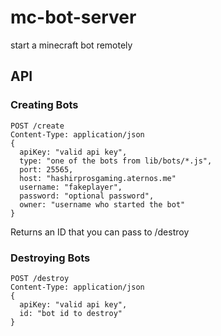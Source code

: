 # mc-bot-server

start a minecraft bot remotely

## API

### Creating Bots

```
POST /create 
Content-Type: application/json
{
  apiKey: "valid api key",
  type: "one of the bots from lib/bots/*.js",
  port: 25565,
  host: "hashirprosgaming.aternos.me"
  username: "fakeplayer",
  password: "optional password",
  owner: "username who started the bot"
}
```

Returns an ID that you can pass to /destroy

### Destroying Bots

```
POST /destroy
Content-Type: application/json
{
  apiKey: "valid api key",
  id: "bot id to destroy"
}
```
